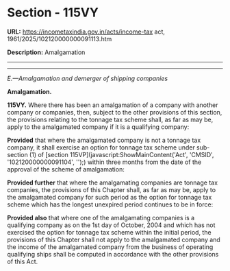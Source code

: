 # Section - 115VY

**URL:** https://incometaxindia.gov.in/acts/income-tax act, 1961/2025/102120000000091113.htm

**Description:** Amalgamation

---

****

_E.—Amalgamation and demerger of shipping companies_

**Amalgamation.**

**115VY.** Where there has been an amalgamation of a company with another company or companies, then, subject to the other provisions of this section, the provisions relating to the tonnage tax scheme shall, as far as may be, apply to the amalgamated company if it is a qualifying company:

**Provided** that where the amalgamated company is not a tonnage tax company, it shall exercise an option for tonnage tax scheme under sub-section (1) of [section 115VP](javascript:ShowMainContent\('Act', 'CMSID', '102120000000091104', ''\);) within three months from the date of the approval of the scheme of amalgamation:

**Provided further** that where the amalgamating companies are tonnage tax companies, the provisions of this Chapter shall, as far as may be, apply to the amalgamated company for such period as the option for tonnage tax scheme which has the longest unexpired period continues to be in force:

**Provided also** that where one of the amalgamating companies is a qualifying company as on the 1st day of October, 2004 and which has not exercised the option for tonnage tax scheme within the initial period, the provisions of this Chapter shall not apply to the amalgamated company and the income of the amalgamated company from the business of operating qualifying ships shall be computed in accordance with the other provisions of this Act.